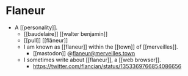 # Flaneur

- A [[personality]]. 
  - [[baudelaire]] [[walter benjamin]]
  - [[pull]] [[flâneur]]
  - I am known as [[flaneur]] within the [[town]] of [[merveilles]].
    - [[mastodon]] @flaneur@merveilles.town
  - I sometimes write about [[flaneur]], a [[web browser]].
    - https://twitter.com/flancian/status/1353369766854086656



